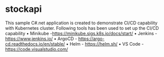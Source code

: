 # stockapi

This sample C#.net application is created to demonstrate CI/CD capability with Kubernetes cluster. Following tools has been used to set up the CI/CD capability 
•	Minikube -https://minikube.sigs.k8s.io/docs/start/
•	Jenkins  - https://www.jenkins.io/
•	ArgoCD - https://argo-cd.readthedocs.io/en/stable/ 
•	Helm  - https://helm.sh/
•	VS Code - https://code.visualstudio.com/
